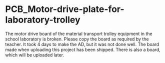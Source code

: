 # PCB_Motor-drive-plate-for-laboratory-trolley
The motor drive board of the material transport trolley equipment in the school laboratory is broken. Please copy the board as required by the teacher. It took 4 days to make the AD, but it was not done well. The board made when uploading this project has been shipped. There is also a board, which will be uploaded later.
